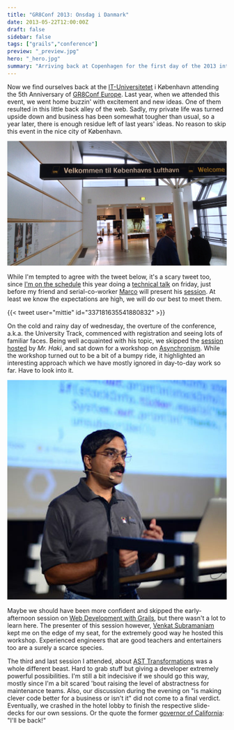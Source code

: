 ```yaml
---
title: "GR8Conf 2013: Onsdag i Danmark"
date: 2013-05-22T12:00:00Z
draft: false
sidebar: false
tags: ["grails","conference"]
preview: "_preview.jpg"
hero: "_hero.jpg"
summary: "Arriving back at Copenhagen for the first day of the 2013 international Grails User Conference"
---
```


Now we find ourselves back at the [IT-Universitetet](http://www.itu.dk/) i København attending the 5th Anniversary of [GR8Conf Europe](http://gr8conf.eu/). Last year, when we attended this event, we went home buzzin' with excitement and new ideas. One of them resulted in this little back alley of the web. Sadly, my private life was turned upside down and business has been somewhat tougher than usual, so a year later, there is enough residue left of last years' ideas. No reason to skip this event in the nice city of København.

![Arriving back at the Copenhagen airport](kobenhavn.jpg)

While I'm tempted to agree with the tweet below, it's a scary tweet too, since [I'm on the schedule](http://gr8conf.eu/Speakers/Edwin-Van-Nes) this year doing a [technical talk](http://gr8conf.eu/Presentations/Trench-code) on friday, just before my friend and serial-co-worker [Marco](http://gr8conf.eu/Speakers/Marco-Pas) will present his [session](http://gr8conf.eu/Presentations/Using-Grails-to-power-your-ele). At least we know the expectations are high, we will do our best to meet them.

{{< tweet user="mittie" id="337181635541880832" >}} 

On the cold and rainy day of wednesday, the overture of the conference, a.k.a. the University Track, commenced with registration and seeing lots of familiar faces. Being well acquainted with his topic, we skipped the [session hosted](http://mrhaki.blogspot.dk/2013/05/gr8conf-2013-europe-conference-report.html) by _Mr. Haki_, and sat down for a workshop on [Asynchronism]("http://gr8conf.eu/Presentations/---Async-Grails-Workshop). While the workshop turned out to be a bit of a bumpy ride, it highlighted an interesting approach which we have mostly ignored in day-to-day work so far. Have to look into it.

![The famous software engineering speaker Dr. Venkat Subramaniam](venkat.jpg)

Maybe we should have been more confident and skipped the early-afternoon session on [Web Development with Grails](http://gr8conf.eu/Presentations/---Web-Development-with-Grails), but there wasn't a lot to learn here. The presenter of this session however, [Venkat Subramaniam]("https://twitter.com/venkat_s) kept me on the edge of my seat, for the extremely good way he hosted this workshop. Experienced engineers that are good teachers and entertainers too are a surely a scarce species.


The third and last session I attended, about [AST Transformations](http://gr8conf.eu/Presentations/---Unleashing-the-power-of-AST) was a whole different beast. Hard to grab stuff but giving a developer extremely powerful possibilities. I'm still a bit indecisive if we should go this way, mostly since I'm a bit scared 'bout raising the level of abstractness for maintenance teams. Also, our discussion during the evening on "is making clever code better for a business or isn't it" did not come to a final verdict.
Eventually, we crashed in the hotel lobby to finish the respective slide-decks for our own sessions. Or the quote the former [governor of California](http://en.wikipedia.org/wiki/Arnold_Schwarzenegger): "I'll be back!"